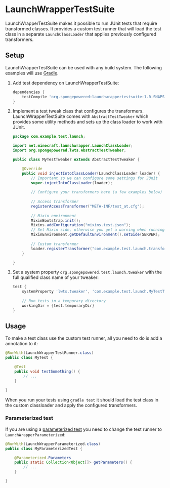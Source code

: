 # LaunchWrapperTestSuite
LaunchWrapperTestSuite makes it possible to run JUnit tests that require transformed classes. It provides a custom test runner that will load the test class in a separate `LaunchClassLoader` that applies previously configured transformers.

## Setup
LaunchWrapperTestSuite can be used with any build system. The following examples will use [Gradle].

1. Add test dependency on LaunchWrapperTestSuite:

    ```gradle
    dependencies {
        testCompile 'org.spongepowered:launchwrappertestsuite:1.0-SNAPSHOT'
    }
    ```

2. Implement a test tweak class that configures the transformers. LaunchWrapperTestSuite comes with `AbstractTestTweaker` which provides some utility methods and sets up the class loader to work with JUnit.

    ```java
    package com.example.test.launch;

    import net.minecraft.launchwrapper.LaunchClassLoader;
    import org.spongepowered.lwts.AbstractTestTweaker;
    
    public class MyTestTweaker extends AbstractTestTweaker {
    
        @Override
        public void injectIntoClassLoader(LaunchClassLoader loader) {
            // Important so we can configure some settings for JUnit
            super.injectIntoClassLoader(loader);
            
            // Configure your transformers here (a few examples below)
            
            // Access transformer
            registerAccessTransformer("META-INF/test_at.cfg");
            
            // Mixin environment
            MixinBootstrap.init();
            Mixins.addConfiguration("mixins.test.json");
            // Set Mixin side, otherwise you get a warning when running the tests
            MixinEnvironment.getDefaultEnvironment().setSide(SERVER);
            
            // Custom transformer
            loader.registerTransformer("com.example.test.launch.transformer.MyCustomTransformer");
        }
    
    }
    ```

3. Set a system property `org.spongepowered.test.launch.tweaker` with the full qualified class name of your tweaker:

    ```gradle
    test {
        systemProperty 'lwts.tweaker', 'com.example.test.launch.MyTestTweaker'
        
        // Run tests in a temporary directory
        workingDir = {test.temporaryDir}
    }
    ```

## Usage
To make a test class use the custom test runner, all you need to do is add a annotation to it:

```java
@RunWith(LaunchWrapperTestRunner.class)
public class MyTest {

    @Test
    public void testSomething() {
        // ...
    }

}
```

When you run your tests using `gradle test` it should load the test class in the custom classloader and apply the configured transformers.

### Parameterized test
If you are using a [parameterized test](https://github.com/junit-team/junit4/wiki/Parameterized-tests) you need to change the test runner to `LaunchWrapperParameterized`:

```java
@RunWith(LaunchWrapperParameterized.class)
public class MyParameterizedTest {

    @Parameterized.Parameters
    public static Collection<Object[]> getParameters() {
        // ...
    }

}
```

[Gradle]: https://gradle.org/
